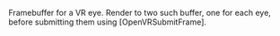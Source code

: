 Framebuffer for a VR eye. Render to two such buffer, one for each eye, before submitting them using [OpenVRSubmitFrame].
